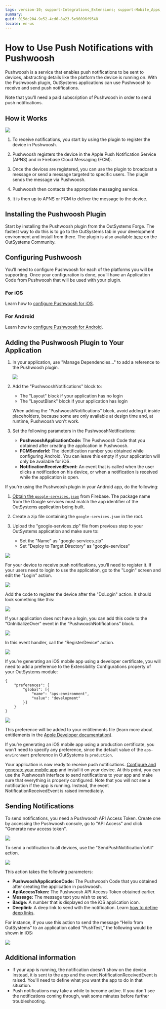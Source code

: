 ```yaml
---
tags: version-10; support-Integrations_Extensions; support-Mobile_Apps; support-webapps
summary: 
guid: 015dc204-9e52-4cd6-8a23-5e96096f9548
locale: en-us
---
```


# How to Use Push Notifications with Pushwoosh

Pushwoosh is a service that enables push notifications to be sent to devices, abstracting details like the platform the device is running on. With the Pushwoosh plugin, OutSystems applications can use Pushwoosh to receive and send push notifications.

Note that you'll need a paid subscription of Pushwoosh in order to send push notifications.

## How it Works

![](images/image05.png?width=600)

1. To receive notifications, you start by using the plugin to register the device in Pushwoosh. 

1. Pushwoosh registers the device in the Apple Push Notification Service (APNS) and in Firebase Cloud Messaging (FCM).

1. Once the devices are registered, you can use the plugin to broadcast a message or send a message targeted to specific users. The plugin sends the message via Pushwoosh.

1. Pushwoosh then contacts the appropriate messaging service. 

1. It is then up to APNS or FCM to deliver the message to the device.

## Installing the Pushwoosh Plugin

Start by installing the Pushwoosh plugin from the OutSystems Forge. The fastest way to do this is to go to the OutSystems tab in your development environment and install from there. 
The plugin is also available [here](https://www.outsystems.com/forge/component-overview/1556/pushwoosh-plugin) on the OutSystems Community.

## Configuring Pushwoosh

You’ll need to configure Pushwoosh for each of the platforms you will be supporting. Once your configuration is done, you’ll have an Application Code from Pushwoosh that will be used with your plugin.

### For iOS

Learn how to [configure Pushwoosh for iOS](../config-pushwoosh-ios/faq.md "How to Configure Pushwoosh for iOS").

### For Android

Learn how to [configure Pushwoosh for Android](https://docs.pushwoosh.com/platform-docs/manage-projects/project-configuration/configure-android-platform).

## Adding the Pushwoosh Plugin to Your Application

1. In your application, use "Manage Dependencies…" to add a reference to the Pushwoosh plugin.

    ![](images/image04.jpg?width=600)

1. Add the "PushwooshNotifications" block to:
    * The "Layout" block if your application has no login 
    * The "LayoutBlank" block if your application has login 
    
    When adding the "PushwooshNotifications" block, avoid adding it inside placeholders, because some are only available at design time and, at runtime, Pushwoosh won't work.

1. Set the following parameters in the PushwooshNotifications:

    * **PushwooshApplicationCode:** The Pushwoosh Code that you obtained after creating the application in Pushwoosh. 
    * **FCMSenderId:** The identification number you obtained while configuring Android. You can leave this empty if your application will only be available for iOS. 
    * **NotificationReceivedEvent:** An event that is called when the user clicks a notification on his device, or when a notification is received while the application is open. 

If you're using the Pushwoosh plugin in your Android app, do the following:

1. [Obtain the `google-services.json`](https://support.google.com/firebase/answer/7015592) from Firebase. The package name from the Google services must match the app identifier of the OutSystems application being built.

1. Create a zip file containing the `google-services.json` in the root.

1. Upload the "google-services.zip" file from previous step to your OutSystems application and make sure to:
         
    * Set the "Name" as "google-services.zip"
    * Set "Deploy to Target Directory" as "google-services"

![](images/image10.png)

For your device to receive push notifications, you’ll need to register it. If your users need to login to use the application, go to the "Login" screen and edit the "Login" action.

![](images/image03.jpg?width=600)

Add the code to register the device after the "DoLogin" action. It should look something like this:

![](images/image01.jpg?width=600)

If your application does not have a login, you can add this code to the “OnInitializeOver” event in the “PushwooshNotifications” block.

![](images/image00.jpg?width=600)

In this event handler, call the “RegisterDevice” action.

![](images/image07.jpg?width=600)

If you’re generating an iOS mobile app using a developer certificate, you will need to add a preference to the Extensibility Configurations property of your OutSystems module:

```
{
    "preferences": {
        "global": [{
            "name": "aps-environment",
            "value": "development"
        }]
    }
}
```

![](images/push_aps-environment_development.png?width=600)

This preference will be added to your entitlements file (learn more about entitlements in the [Apple Developer documentation](https://developer.apple.com/library/content/documentation/Miscellaneous/Reference/EntitlementKeyReference/Chapters/AboutEntitlements.html "https://developer.apple.com/library/content/documentation/Miscellaneous/Reference/EntitlementKeyReference/Chapters/AboutEntitlements.html")).

If you’re generating an iOS mobile app using a production certificate, you won’t need to specify any preference, since the default value of the `aps- environment` preference in OutSystems is `production`.

Your application is now ready to receive push notifications. [Configure and generate your mobile app](https://success.outsystems.com/Documentation/10/Delivering_Mobile_Apps/Generate_and_Distribute_Your_Mobile_App "Configure and Generate Your Mobile App") and install it on your device.
At this point, you can use the Pushwoosh interface to send notifications to your app and make sure that everything is properly configured. Note that you will not see a notification if the app is running. Instead, the event NotificationReceivedEvent is raised immediately.

## Sending Notifications

To send notifications, you need a Pushwoosh API Access Token. Create one by accessing the Pushwoosh console, go to "API Access" and click "Generate new access token".

![](images/image02.jpg?width=600)

To send a notification to all devices, use the "SendPushNotificationToAll" action.

![](images/image06.jpg?width=600)

This action takes the following parameters:

* **PushwooshApplicationCode:** The Pushwoosh Code that you obtained after creating the application in pushwoosh. 
* **ApiAccessToken:** The Pushwoosh API Access Token obtained earlier. 
* **Message:** The message text you wish to send. 
* **Badge:** A number that is displayed on the iOS application icon. 
* **Deeplink:** A deep link to send with the notification. Learn [how to define deep links](https://success.outsystems.com/Documentation/Development_FAQs/How_to_Define_Mobile_App_Deep_Links "How to Define Mobile App Deep Links"). 

For instance, if you use this action to send the message “Hello from OutSystems” to an application called “PushTest,” the following would be shown in iOS:

![](images/image08.png?width=600)

## Additional information

* If your app is running, the notification doesn't show on the device. Instead, it is sent to the app and the event NotificationReceivedEvent is raised. You'll need to define what you want the app to do in that situation. 
* Push notifications may take a while to become active. If you don't see the notifications coming through, wait some minutes before further troubleshooting. 
